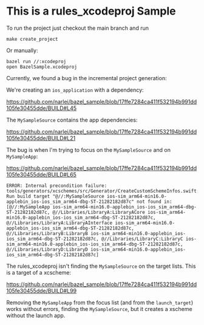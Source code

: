 # This is a rules_xcodeproj Sample

To run the project just checkout the main branch and run

```
make create_project
```

Or manually:

```
bazel run //:xcodeproj
open BazelSample.xcodeproj
```

Currently, we found a bug in the incremental project generation:

We're creating an `ios_application` with a dependency:

https://github.com/narlei/bazel_sample/blob/17ffe7284ca411f532194b991dd105fe30455dde/BUILD#L45

The `MySampleSource` contains the app dependencies:

https://github.com/narlei/bazel_sample/blob/17ffe7284ca411f532194b991dd105fe30455dde/BUILD#L21

The bug is when I'm trying to focus on the `MySampleSource` and on `MySampleApp`:

https://github.com/narlei/bazel_sample/blob/17ffe7284ca411f532194b991dd105fe30455dde/BUILD#L65

```
ERROR: Internal precondition failure:
tools/generators/xcschemes/src/Generator/CreateCustomSchemeInfos.swift:461: Run build target "@//:MySampleSource ios-sim_arm64-min16.0-applebin_ios-ios_sim_arm64-dbg-ST-21282182d87c" not found in:
[@//:MySampleApp ios-sim_arm64-min16.0-applebin_ios-ios_sim_arm64-dbg-ST-21282182d87c, @//Libraries/LibraryA:LibraryACore ios-sim_arm64-min16.0-applebin_ios-ios_sim_arm64-dbg-ST-21282182d87c, @//Libraries/LibraryA:LibraryAInterface ios-sim_arm64-min16.0-applebin_ios-ios_sim_arm64-dbg-ST-21282182d87c, @//Libraries/LibraryB:LibraryB ios-sim_arm64-min16.0-applebin_ios-ios_sim_arm64-dbg-ST-21282182d87c, @//Libraries/LibraryC:LibraryC ios-sim_arm64-min16.0-applebin_ios-ios_sim_arm64-dbg-ST-21282182d87c, @//Libraries/LibraryD:LibraryD ios-sim_arm64-min16.0-applebin_ios-ios_sim_arm64-dbg-ST-21282182d87c]
```

The rules_xcodeproj isn't finding the `MySampleSource` on the target lists.
This is a target of a xcscheme:

https://github.com/narlei/bazel_sample/blob/17ffe7284ca411f532194b991dd105fe30455dde/BUILD#L99

Removing the `MySampleApp` from the focus list (and from the `launch_target`) works without errors, finding the `MySampleSource`, but it creates a xscheme without the launch app.


